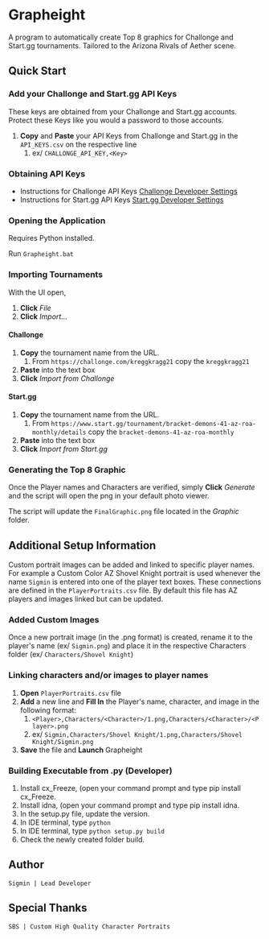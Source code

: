 # Grapheight

A program to automatically create Top 8 graphics for Challonge and Start.gg tournaments. Tailored to the Arizona Rivals of Aether scene.

## Quick Start

### Add your Challonge and Start.gg API Keys

These keys are obtained from your Challonge and Start.gg accounts. Protect these Keys like you would a password to those accounts.

1) **Copy** and **Paste** your API Keys from Challonge and Start.gg in the `API_KEYS.csv` on the respective line
   1) ex/ `CHALLONGE_API_KEY,<Key>`

### Obtaining API Keys

* Instructions for Challonge API Keys [Challonge Developer Settings](https://challonge.com/settings/developer)
* Instructions for Start.gg API Keys [Start.gg Developer Settings](https://start.gg/admin/profile/developer)

### Opening the Application

Requires Python installed.

Run `Grapheight.bat`

### Importing Tournaments

With the UI open, 
1) **Click** *File* 
2) **Click** *Import...*

#### Challonge

1) **Copy** the tournament name from the URL.
   1) From `https://challonge.com/kreggkragg21` copy the `kreggkragg21`
2) **Paste** into the text box
3) **Click** *Import from Challonge*


#### Start.gg

1) **Copy** the tournament name from the URL.
    1) From `https://www.start.gg/tournament/bracket-demons-41-az-roa-monthly/details` copy the `bracket-demons-41-az-roa-monthly`
2) **Paste** into the text box
3) **Click** *Import from Start.gg*

### Generating the Top 8 Graphic

Once the Player names and Characters are verified, simply **Click** *Generate* and the script will open the png in your default photo viewer.

The script will update the `FinalGraphic.png` file located in the *Graphic* folder.

## Additional Setup Information

Custom portrait images can be added and linked to specific player names. For example a Custom Color AZ Shovel Knight portrait is used whenever the name `Sigmin` is entered into one of the player text boxes. These connections are defined in the `PlayerPortraits.csv` file. By default this file has AZ players and images linked but can be updated.

### Added Custom Images

Once a new portrait image (in the .png format) is created, rename it to the player's name (ex/ `Sigmin.png`) and place it in the respective Characters folder (ex/ `Characters/Shovel Knight`) 

### Linking characters and/or images to player names

1) **Open** `PlayerPortraits.csv` file
2) **Add** a new line and **Fill In** the Player's name, character, and image in the following format:
   1) `<Player>,Characters/<Character>/1.png,Characters/<Character>/<Player>.png`
   2) ex/ `Sigmin,Characters/Shovel Knight/1.png,Characters/Shovel Knight/Sigmin.png`
3) **Save** the file and **Launch** Grapheight

### Building Executable from .py (Developer)

1) Install cx_Freeze, (open your command prompt and type pip install cx_Freeze.
2) Install idna, (open your command prompt and type pip install idna.
3) In the setup.py file, update the version.
4) In IDE terminal, type `python`
5) In IDE terminal, type `python setup.py build`
6) Check the newly created folder build.


## Author

    Sigmin | Lead Developer

## Special Thanks

    SBS | Custom High Quality Character Portraits
